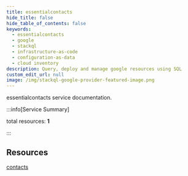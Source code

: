 ```yaml
---
title: essentialcontacts
hide_title: false
hide_table_of_contents: false
keywords:
  - essentialcontacts
  - google
  - stackql
  - infrastructure-as-code
  - configuration-as-data
  - cloud inventory
description: Query, deploy and manage google resources using SQL
custom_edit_url: null
image: /img/stackql-google-provider-featured-image.png
---
```


essentialcontacts service documentation.

:::info[Service Summary]

total resources: __1__  

:::

## Resources
<div class="row">
<div class="providerDocColumn">
<a href="/services/essentialcontacts/contacts/">contacts</a>
</div>
<div class="providerDocColumn">

</div>
</div>